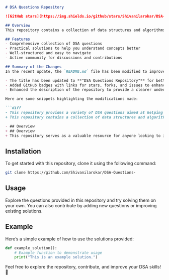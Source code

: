 ```markdown
# DSA Questions Repository

![GitHub stars](https://img.shields.io/github/stars/Shivanilarokar/DSA-Questions-?style=social) ![GitHub forks](https://img.shields.io/github/forks/Shivanilarokar/DSA-Questions-?style=social) ![GitHub issues](https://img.shields.io/github/issues/Shivanilarokar/DSA-Questions-)

## Overview
This repository contains a collection of data structures and algorithms (DSA) questions designed to help you enhance your coding skills. Whether you are preparing for interviews or simply want to improve your problem-solving abilities, this repository serves as a valuable resource.

## Features
- Comprehensive collection of DSA questions
- Practical solutions to help you understand concepts better
- Well-structured and easy to navigate
- Active community for discussions and contributions

## Summary of the Changes
In the recent update, the `README.md` file has been modified to improve clarity and structure. The following changes were made:

- The title has been updated to **"DSA Questions Repository"** for better clarity.
- Added GitHub badges with links for stars, forks, and issues to enhance visibility.
- Enhanced the description of the repository to provide a clearer understanding of its purpose.

Here are some snippets highlighting the modifications made:

```diff
- This repository provides a variety of DSA questions aimed at helping you improve your data structures and algorithms skills.
+ This repository contains a collection of data structures and algorithms (DSA) questions designed to help you enhance your coding skills. Whether you are preparing for interviews or simply want to improve your problem-solving abilities, this repository serves as a valuable resource.
```

```markdown
- ## Overview
+ ## Overview
+ This repository serves as a valuable resource for anyone looking to improve their understanding of data structures and algorithms through practical questions and solutions.
```

## Installation
To get started with this repository, clone it using the following command:

```bash
git clone https://github.com/Shivanilarokar/DSA-Questions-
```

## Usage
Explore the questions provided in this repository and try solving them on your own. You can also contribute by adding new questions or improving existing solutions.

## Example
Here’s a simple example of how to use the solutions provided:

```python
def example_solution():
    # Example function to demonstrate usage
    print("This is an example solution.")
```

Feel free to explore the repository, contribute, and improve your DSA skills! 🚀
```